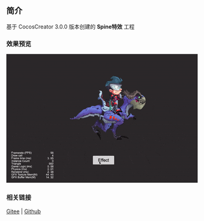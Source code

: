 ## 简介

基于 CocosCreator 3.0.0 版本创建的 **Spine特效** 工程

### 效果预览
![image](../../gif/202203/2022030223.gif)

### 相关链接
[Gitee](https://gitee.com/mirrors_cocos-creator/test-cases-3d/tree/v3.0/assets/cases/spine) | [Github](https://github.com/cocos-creator/test-cases-3d/tree/v3.0/assets/cases/spine)